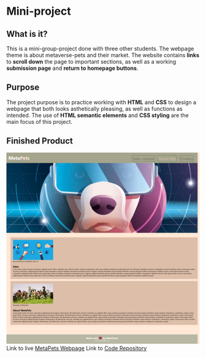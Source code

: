 # Mini-project

## What is it?

This is a mini-group-project done with three other students. The webpage theme is
about metaverse-pets and their market. The website contains **links** to **scroll down** the
page to important sections, as well as a working **submission page** and **return to homepage
buttons**.


## Purpose

The project purpose is to practice working with **HTML** and **CSS** to design a webpage that both
looks asthetically pleasing, as well as functions as intended. The use of **HTML semantic elements**
and **CSS styling** are the main focus of this project.


## Finished Product

![Full Webpage Screenshot](./assets/MetaPets-Page.png)
Link to live [MetaPets Webpage](https://vidalatan.github.io/Mini-project/)
Link to [Code Repository](https://github.com/Vidalatan/Mini-project)
